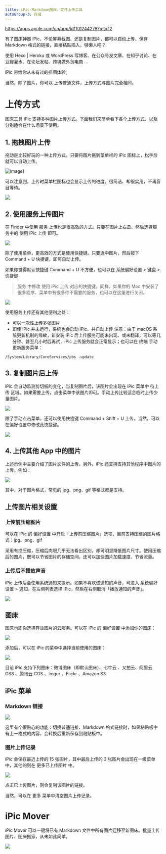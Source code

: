 ```yaml
---
title: iPic-Markdown图床、文件上传工具
autoGroup-3: 存储
---
```


https://apps.apple.com/cn/app/id1101244278?mt=12

有了图床神器 iPic，不论屏幕截图、还是复制图片，都可以自动上传、保存 Markdown 格式的链接，直接粘贴插入，够懒人吧？

使用 Hexo | Heroku 或 WordPress 写博客、在公众号发文章、在知乎讨论、在豆瓣灌水、在论坛发帖、跨境做外贸电商 …

iPic 带给你从未有过的插图体验。

当然，除了图片，你可以 上传普通文件，上传方式与图片完全相同。

# 上传方式

图床工具 iPic 支持多种图片上传方式。下面我们来简单看下各个上传方式、以及分别适合在什么场景下使用。

## 1. 拖拽图片上传

拖动是比较好玩的一种上传方式。只要将图片拖到菜单栏的 iPic 图标上，松手后就可以自动上传。

![image1](https://gcc68.oss-cn-hangzhou.aliyuncs.com/2019-10-18-006tKfTcgy1fewqw208xmg30j60aske8.gif)

可以注意到，上传时菜单栏图标也会显示上传的进度。很简洁、却很实用，不再盲目等待。

![](https://gcc68.oss-cn-hangzhou.aliyuncs.com/2019-10-18-006tKfTcgy1fewqweqbdrg3078014mxs.gif)

## 2. 使用服务上传图片
在 Finder 中使用 服务 上传也是很高效的方式。只要在图片上右击、然后选择服务中的 使用 iPic 上传 即可。

![](https://gcc68.oss-cn-hangzhou.aliyuncs.com/2019-10-18-006tKfTcgy1fewqvt4svyg30j60asay7.gif)


除了使用菜单，更高效的方式是使用快捷键。只要选中图片，然后按下 Command + U 快捷键，即可自动上传。

如果你觉得默认快捷键 Command + U 不方便，也可以在 系统偏好设置 > 键盘 > 快捷键
> 服务 中修改 使用 iPic 上传 对应的快捷键。同样，如果你的 Mac 中安装了很多程序、菜单中有很多你不需要的服务，也可以在这里进行关闭。

![](https://gcc68.oss-cn-hangzhou.aliyuncs.com/2019-10-18-ogb9y.png)

使用服务上传还有其他便利之处：

- 可以一次性上传多张图片
- 即使 iPic 并未运行，系统也会启动 iPic、并自动上传
注意：由于 macOS 系统更新机制的缘故，新安装 iPic 后上传服务可能未出现、或未翻译，可以等几分钟、甚至几小时后再试，iPic 上传服务就会正常显示；也可以在 终端 手动更新服务菜单：

`/System/Library/CoreServices/pbs -update`

## 3. 复制图片后上传
iPic 会自动监测剪切板的变化，当复制图片后，该图片会出现在 iPic 菜单中 待上传 区域。如果需要上传，点击菜单中该图片即可。手动上传比较适合临时上传少量图片。

![](https://gcc68.oss-cn-hangzhou.aliyuncs.com/2019-10-18-006tKfTcgy1fewqvevds5g30j60as7rz.gif)

除了手动点击菜单，还可以使用快捷键 Command + Shift + U 上传。当然，可以在偏好设置中修改此快捷键。

![](https://gcc68.oss-cn-hangzhou.aliyuncs.com/2019-10-18-3wcje.jpg)

## 4. 上传其他 App 中的图片
上述示例中主要介绍了图片文件的上传。另外，iPic 还支持支持其他程序中图片的上传。例如：

![](https://gcc68.oss-cn-hangzhou.aliyuncs.com/2019-10-18-006tKfTcgy1fewra4cku6g30j60as7wh.gif)

其中，对于图片格式，常见的 jpg、png、gif 等格式都是支持。

## 上传图片相关设置

### 上传前压缩图片
可以在 iPic 的 偏好设置 中开启「上传前压缩图片」选项，目前支持压缩的图片格式：jpg、png、gif

采用有损压缩，压缩后肉眼几乎无法看出区别，却可明显降低图片尺寸。使用压缩后的图片，既可以节省图片的存储空间，还可以加快图片加载速度、节省流量。

### 上传后不播放声音
iPic 上传后会使用系统通知来提示。如果不喜欢该通知的声音，可进入 系统偏好设置 > 通知，在左侧列表选择 iPic，然后在右侧取消「播放通知的声音」。

![](https://gcc68.oss-cn-hangzhou.aliyuncs.com/2019-10-18-0a0rg.png)

## 图床
图床也即你选择存放图片的云服务。可以在 iPic 的 偏好设置 中添加你的图床：

![](https://gcc68.oss-cn-hangzhou.aliyuncs.com/2019-10-18-897l8.png)

添加后，可以在 iPic 的菜单中选择当前使用的图床：

![](https://gcc68.oss-cn-hangzhou.aliyuncs.com/2019-10-18-9cs4o.png)

目前 iPic 支持下列图床：微博图床（即默认图床）、七牛云 、又拍云、阿里云 OSS 、腾讯云 COS 、Imgur 、Flickr 、Amazon S3

## iPic 菜单

### Markdown 链接

![](https://gcc68.oss-cn-hangzhou.aliyuncs.com/2019-10-18-klqxf.png)

这里有个很贴心的功能：切换普通链接、Markdown 格式链接时，如果粘贴板中有上一格式的内容，会转换后重新保存到粘贴板中。

### 图片上传记录
iPic 会保存最近上传的 15 张图片，其中最后上传的 3 张图片会出现在一级菜单中，其他的则在 更多已上传图片 中。

![](https://gcc68.oss-cn-hangzhou.aliyuncs.com/2019-10-18-trluz.png)

点击已上传图片，则会复制该图片的链接。

当然，可以在 更多 菜单中清空图片上传记录。

# iPic Mover
iPic Mover 可以一键将已有 Markdown 文件中所有图片迁移至新图床。批量上传图片、图床搬家，从未如此简单。

![](https://gcc68.oss-cn-hangzhou.aliyuncs.com/2019-10-18-006y8lVagw1fajaszqardg30ia0bc4cp.gif)

